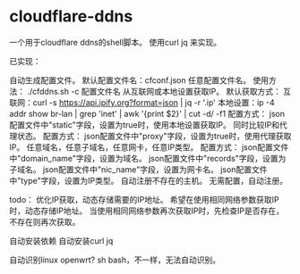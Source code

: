 # cloudflare-ddns

一个用于cloudflare ddns的shell脚本。
使用curl jq 来实现。

已实现：


自动生成配置文件。
    默认配置文件名：cfconf.json
任意配置文件名。
    使用方法：
    ./cfddns.sh -c 配置文件名
从互联网或本地设置获取IP。
    默认获取方式：
        互联网：curl -s https://api.ipify.org?format=json | jq -r '.ip'
        本地设置：ip -4 addr show br-lan | grep 'inet' | awk '{print $2}' | cut -d/ -f1
    配置方式：
        json配置文件中"static"字段，设置为true时，使用本地设置获取IP。
同时比较IP和代理状态。
    配置方式：
        json配置文件中"proxy"字段，设置为true时，使用代理获取IP。
任意域名，任意子域名，任意网卡，任意IP类型。
    配置方式：
        json配置文件中"domain_name"字段，设置为域名。
        json配置文件中"records"字段，设置为子域名。
        json配置文件中"nic_name"字段，设置为网卡名。
        json配置文件中"type"字段，设置为IP类型。
自动注册不存在的主机。
    无需配置，自动注册。

todo：
优化IP获取，动态存储需要的IP地址。
    希望在使用相同网络参数获取IP时，动态存储IP地址。
    当使用相同网络参数再次获取IP时，先检查IP是否存在，不存在则再次获取。

自动安装依赖
    自动安装curl jq

自动识别linux openwrt?
    sh bash，不一样，无法自动识别。
